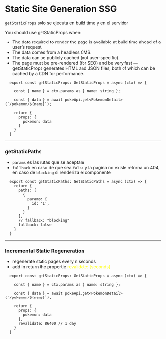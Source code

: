 # Static Site Generation SSG
`getStaticProps` solo se ejecuta en build time y en el servidor

 You should use getStaticProps when:
- The data required to render the page is available at build time ahead of a user’s request.
- The data comes from a headless CMS.
- The data can be publicly cached (not user-specific).
- The page must be pre-rendered (for SEO) and be very fast — getStaticProps generates HTML and JSON files, both of which can be cached by a CDN for performance.

```
  export const getStaticProps: GetStaticProps = async (ctx) => {

    const { name } = ctx.params as { name: string };

    const { data } = await pokeApi.get<PokemonDetail>(`/pokemon/${name}`);

    return {
      props: {
        pokemon: data
      }
    }
  }
```

<hr>

### getStaticPaths
- `params` es las rutas que se aceptam
- `fallback` en caso de que sea `false` y la pagina no existe retorna un 404, en caso de `blocking` si renderiza el componente
```
  export const getStaticPaths: GetStaticPaths = async (ctx) => {
    return {
      paths: [
        {
          params: {
            id: '1',
          }
        }
      ],
      // fallback: "blocking"
      fallback: false
    }
  }
```

<hr>

### Incremental Static Regeneration

- regenerate static pages every n seconds
- add in return the propertie <span style='color: yellow'>revalidate: [seconds]</span>

```
  export const getStaticProps: GetStaticProps = async (ctx) => {

    const { name } = ctx.params as { name: string };

    const { data } = await pokeApi.get<PokemonDetail>(`/pokemon/${name}`);

    return {
      props: {
        pokemon: data
      },
      revalidate: 86400 // 1 day
    }
  }
```